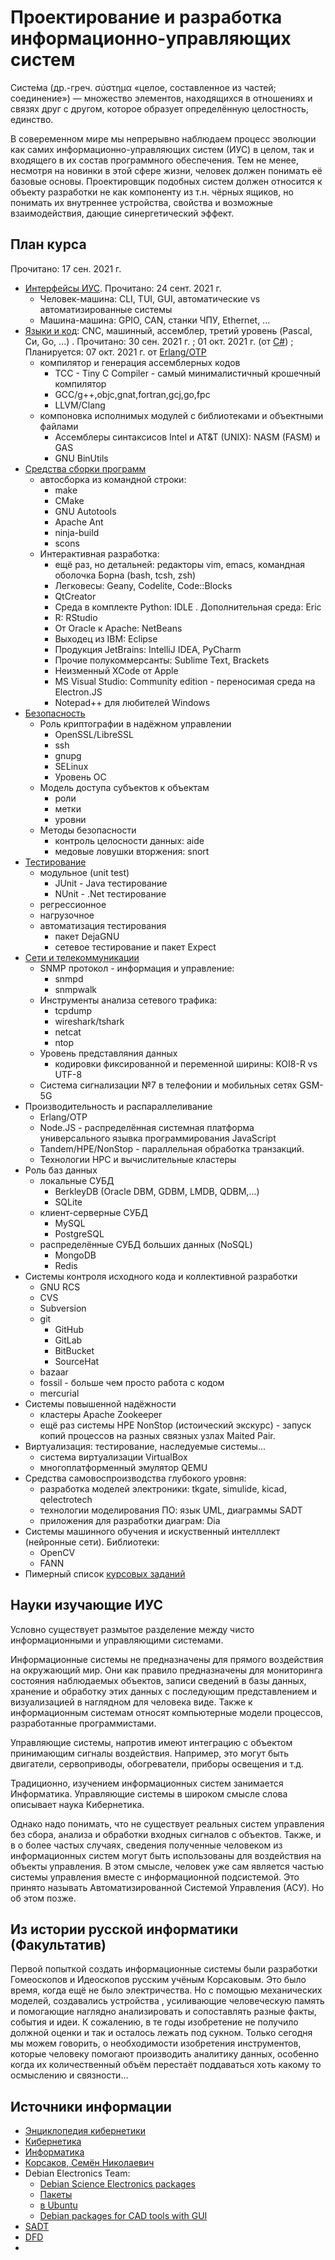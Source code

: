 # Проектирование и разработка информационно-управляющих систем

Систе́ма (др.-греч. σύστημα «целое, составленное из частей; соединение») — множество элементов, находящихся в отношениях и связях друг с другом, которое образует определённую целостность, единство. 


В совеременном мире мы непрерывно наблюдаем процесс эволюции как самих информационно-управляющих систем
(ИУС) в целом,
так и входящего в их состав программного обеспечения. Тем не менее, несмотря на новинки в этой сфере жизни, человек должен понимать её базовые основы. Проектировщик подобных систем должен относится к объекту разработки не как компоненту из т.н. чёрных ящиков, но понимать их внутреннее устройства, свойства и возможные взаимодействия, дающие синергетический эффект.

## План курса

 Прочитано: 17 сен. 2021 г.

* [Интерфейсы ИУС](01-interfaces.md). Прочитано: 24 сент. 2021 г.
	- Человек-машина: CLI, TUI, GUI, автоматические vs автоматизированные системы
	- Машина-машина: GPIO, CAN, станки ЧПУ, Ethernet, ...
* [Языки и код](02-code.md): CNC, машинный, ассемблер, третий уровень (Pascal, Си, Go, ...) . Прочитано: 30 сен. 2021 г. ; 01 окт. 2021 г. (от [C#](02-code.md#c---один-из-наследников-языков-cc)) ; Планируется: 07 окт. 2021 г. от [Erlang/OTP](02-code.md#erlangotp)
	- компилятор и генерация ассемблерных кодов
		+ TCC - Tiny C Compiler - самый минималистичный крошечный компилятор
		+ GCC/g++,objc,gnat,fortran,gcj,go,fpc
		+ LLVM/Clang
	- компоновка исполнимых модулей с библиотеками и объектными файлами
		+ Ассемблеры синтаксисов Intel и AT&T (UNIX): NASM (FASM) и GAS
		+ GNU BinUtils
* [Средства сборки программ](03-tools.md)
	- автосборка из командной строки:
		+ make
		+ CMake
		+ GNU Autotools
		+ Apache Ant
		+ ninja-build
		+ scons
	- Интерактивная разработка:
		+ ещё раз, но детальней: редакторы vim, emacs, командная оболочка Борна (bash, tcsh, zsh)
		+ Легковесы: Geany, Codelite, Code::Blocks
		+ QtCreator
		+ Среда в комплекте Python: IDLE . Дополнительная среда: Eric
		+ R: RStudio
		+ От Oracle к Apache: NetBeans
		+ Выходец из IBM: Eclipse
		+ Продукция JetBrains: IntelliJ IDEA, PyCharm
		+ Прочие полукоммерсанты: Sublime Text, Brackets
		+ Неизменный XCode от Apple
		+ MS Visual Studio: Community edition - переносимая среда на Electron.JS
		+ Notepad++ для любителей Windows
* [Безопасность](04-security.md)
	- Роль криптографии в надёжном управлении
		+ OpenSSL/LibreSSL
		+ ssh
		+ gnupg
		+ SELinux
		+ Уровень ОС
	- Модель доступа субъектов к объектам
		+ роли
		+ метки
		+ уровни
	- Методы безопасности
		+ контроль целосности данных: aide
		+ медовые ловушки вторжения: snort
* [Тестирование](05-testing.md)
	- модульное (unit test)
		+ JUnit - Java тестирование
		+ NUnit - .Net тестирование
	- регрессионное
	- нагрузочное
	- автоматизация тестирования
		+ пакет DejaGNU
		+ сетевое тестирование и пакет Expect
* [Сети и телекоммуникации](10-networks.md)
	- SNMP протокол - информация и управление:
		+ snmpd
		+ snmpwalk
	- Инструменты анализа сетевого трафика:
		+ tcpdump
		+ wireshark/tshark
		+ netcat
		+ ntop
	- Уровень представляния данных
		+ кодировки фиксированной и переменной ширины: KOI8-R vs UTF-8
	- Система сигнализации №7 в телефонии и мобильных сетях GSM-5G
* Производительность и распараллеливание
	- Erlang/OTP
	- Node.JS - распределённая системная платформа универсального язывка программирования JavaScript
	- Tandem/HPE/NonStop - параллельная обработка транзакций.
	- Технологии HPC и вычислительные кластеры
* Роль баз данных
	- локальные СУБД
		+ BerkleyDB (Oracle DBM, GDBM, LMDB, QDBM,...)
		+ SQLite
	- клиент-серверные СУБД
		+ MySQL
		+ PostgreSQL
	- распределённые СУБД больших данных (NoSQL)
		+ MongoDB
		+ Redis
* Системы контроля исходного кода и коллективной разработки
	- GNU RCS
	- CVS
	- Subversion
	- git
		+ GitHub
		+ GitLab
		+ BitBucket
		+ SourceHat
	- bazaar
	- fossil - больше чем просто работа с кодом
	- mercurial
* Системы повышенной надёжности
	- кластеры Apache Zookeeper
	- ещё раз системы HPE NonStop (истоический экскурс) - запуск копий процессов на разных связных узлах Maited Pair.
* Виртуализация: тестирование, наследуемые системы...
	- система виртуализации VirtualBox
	- многоплатформенный эмулятор QEMU
* Средства самовоспроизводства глубокого уровня:
	- разработка моделей электроники: tkgate, simulide, kicad, qelectrotech 
	- технологии моделирования ПО: язык UML, диаграммы SADT
	- приложения для разработки диаграм: Dia
* Системы машинного обучения и искуственный интелллект (нейронные сети). Библиотеки:
	- OpenCV
	- FANN
* Пимерный список [курсовых заданий](99-tasks.md)

## Науки изучающие ИУС

Условно существует размытое разделение между чисто информационными и управляющими системами.

Информационные системы не предназначены для прямого воздействия на окружающий мир.
Они как правило предназначены для мониторинга состояния наблюдаемых объектов, записи сведений в базы данных,
хранение и обработку этих данных с последующим представлением и визуализацией в наглядном для человека виде.
Также к информационным системам относят компьютерные модели процессов, разработанные программистами.

Управляющие системы, напротив имеют интеграцию с объектом принимающим сигналы воздействия.
Например, это могут быть двигатели, сервоприводы, обогреватели, приборы освещения и т.д.

Традиционно, изучением информационных систем занимается Информатика.
Управляющие системы в широком смысле слова описывает наука Кибернетика.


Однако надо понимать, что не существует реальных систем управления без сбора, анализа и обработки входных
сигналов с объектов. Также, и в о более частых случаях, сведения полученные человеком из информационных систем могут быть использованы для воздействия на объекты управления. В этом смысле, человек уже сам является частью системы управления вместе с информационной подсистемой. Это принято называть Автоматизированной Системой Управления (АСУ). Но об этом позже.

## Из истории русской информатики (Факультатив)

Первой попыткой создать информационные системы были разработки Гомеоскопов и Идеоскопов русским 
учёным Корсаковым.
Это было время, когда ещё не было электричества.
Но с помощью механических моделей, создавались устройства , усиливающие человеческую память
и помогающие наглядно анализировать и сопоставлять разные факты, события и идеи.
К сожалению, в те годы изобретение не получило должной оценки и так и осталось лежать под сукном.
Только сегодня мы можем говорить, о необходимости изобретения инструментов, которые человеку помогают
производить аналитику данных, особенно когда их количественный объём перестаёт поддаваться хоть какому то осмыслению 
и связности...


## Источники информации

* [Энциклопедия кибернетики](https://ru.wikipedia.org/wiki/%D0%AD%D0%BD%D1%86%D0%B8%D0%BA%D0%BB%D0%BE%D0%BF%D0%B5%D0%B4%D0%B8%D1%8F_%D0%BA%D0%B8%D0%B1%D0%B5%D1%80%D0%BD%D0%B5%D1%82%D0%B8%D0%BA%D0%B8)
* [Кибернетика](https://ru.wikipedia.org/wiki/%D0%9A%D0%B8%D0%B1%D0%B5%D1%80%D0%BD%D0%B5%D1%82%D0%B8%D0%BA%D0%B0)
* [Информатика](https://ru.wikipedia.org/wiki/%D0%98%D0%BD%D1%84%D0%BE%D1%80%D0%BC%D0%B0%D1%82%D0%B8%D0%BA%D0%B0)
* [Корсаков, Семён Николаевич](https://ru.wikipedia.org/wiki/%D0%9A%D0%BE%D1%80%D1%81%D0%B0%D0%BA%D0%BE%D0%B2,_%D0%A1%D0%B5%D0%BC%D1%91%D0%BD_%D0%9D%D0%B8%D0%BA%D0%BE%D0%BB%D0%B0%D0%B5%D0%B2%D0%B8%D1%87)
* Debian Electronics Team:
	- [Debian Science Electronics packages](https://blends.debian.org/science/tasks/electronics)
	- [Пакеты](https://wiki.debian.org/Teams/pkg-electronics)
	- [в Ubuntu](https://packages.ubuntu.com/en/source/focal/debian-electronics)
	- [Debian packages for CAD tools with GUI](https://packages.ubuntu.com/en/hirsute/electronics-cad-gui)
* [SADT](https://ru.wikipedia.org/wiki/SADT)
* [DFD](https://ru.wikipedia.org/wiki/DFD)
* 
